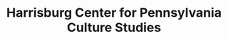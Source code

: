 ---
layout: repo
title: "Harrisburg Center for Pennsylvania Culture Studies"
id: 15410
permalink: repos/15410/
---